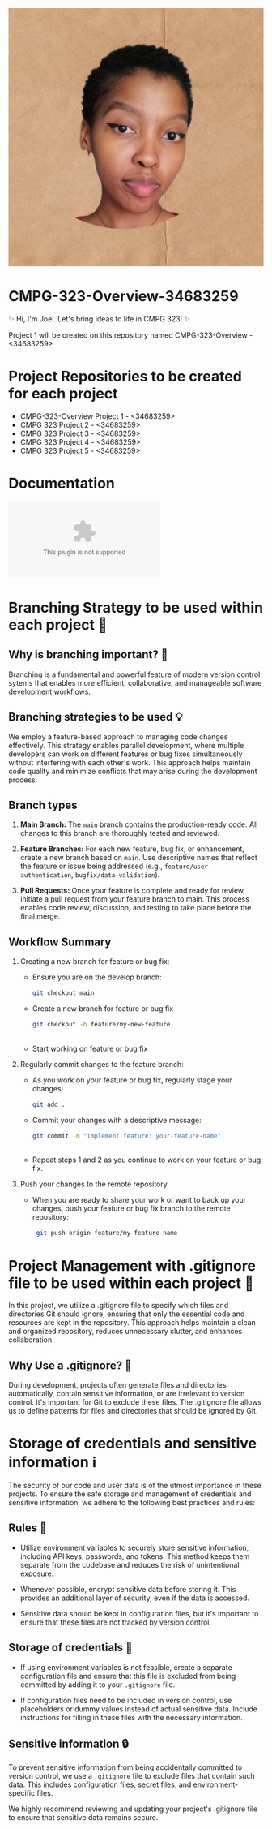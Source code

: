 ![2000](https://github.com/Champagne27/CMPG-323-Overview-34683259/blob/main/2000.jpeg?raw=true)
# CMPG-323-Overview-34683259
✨ Hi, I'm Joel. Let's bring ideas to life in CMPG 323! ✨

Project 1 will be created on this repository named CMPG-323-Overview - <34683259>

# Project Repositories to be created for each project 
- CMPG-323-Overview Project 1 - <34683259> 
- CMPG 323 Project 2 - <34683259>
- CMPG 323 Project 3 - <34683259>
- CMPG 323 Project 4 - <34683259>
- CMPG 323 Project 5 - <34683259>

# Documentation
![Lean Technical Documentation Template](https://github.com/Champagne27/CMPG-323-Overview-34683259/blob/main/Lean%20Technical%20Documentation%20Template.docx)
# Branching Strategy to be used within each project 📁

## Why is branching important? 🤔
Branching is a fundamental and powerful feature of modern version control sytems that enables more efficient, collaborative, and manageable software development workflows.

## Branching strategies to be used 💡
We employ a feature-based approach to managing code changes effectively. This strategy enables parallel development, where multiple developers can work on different features or bug fixes simultaneously without interfering with each other's work. This approach helps maintain code quality and minimize conflicts that may arise during the development process.

## Branch types
1. **Main Branch:** The `main` branch contains the production-ready code. All changes to this branch are thoroughly tested and reviewed. 
   
2. **Feature Branches:** For each new feature, bug fix, or enhancement, create a new branch based on `main`. Use descriptive names that reflect the feature or issue being addressed (e.g., `feature/user-authentication`, `bugfix/data-validation`).

3. **Pull Requests:** Once your feature is complete and ready for review, initiate a pull request from your feature branch to main. This process enables code review, discussion, and testing to take place before the final merge.

## Workflow Summary
1. Creating a new branch for feature or bug fix:
   - Ensure you are on the develop branch:
     ```bash
     git checkout main
     
    - Create a new branch for feature or bug fix
      ```bash
      git checkout -b feature/my-new-feature
     
   -  Start working on feature or bug fix
  
2. Regularly commit changes to the feature branch:
   - As you work on your feature or bug fix, regularly stage your changes:
     ```bash
     git add .    
   -  Commit your changes with a descriptive message:
      ```bash
      git commit -m "Implement feature: your-feature-name"
     
   - Repeat steps 1 and 2 as you continue to work on your feature or bug fix.
3. Push your changes to the remote repository
   - When you are ready to share your work or want to back up your changes, push your feature or bug fix branch to the 
     remote repository:
     ```bash
      git push origin feature/my-feature-name

# Project Management with .gitignore file to be used within each project 📁
In this project, we utilize a .gitignore file to specify which files and directories Git should ignore, ensuring that only the essential code and resources are kept in the repository. This approach helps maintain a clean and organized repository, reduces unnecessary clutter, and enhances collaboration.

## Why Use a .gitignore? 🤔
During development, projects often generate files and directories automatically, contain sensitive information, or are irrelevant to version control. It's important for Git to exclude these files. The .gitignore file allows us to define patterns for files and directories that should be ignored by Git.

# Storage of credentials and sensitive information ℹ️
The security of our code and user data is of the utmost importance in these projects. To ensure the safe storage and management of credentials and sensitive information, we adhere to the following best practices and rules:

## Rules 📗
- Utilize environment variables to securely store sensitive information, including API keys, passwords, and tokens. This method keeps them separate from the codebase and reduces the risk of unintentional exposure.
   
- Whenever possible, encrypt sensitive data before storing it. This provides an additional layer of security, even if the data is accessed.

- Sensitive data should be kept in configuration files, but it's important to ensure that these files are not tracked by version control.

## Storage of credentials 🔐
- If using environment variables is not feasible, create a separate configuration file and ensure that this file is excluded from being committed by adding it to your `.gitignore` file.
  
- If configuration files need to be included in version control, use placeholders or dummy values instead of actual sensitive data. Include instructions for filling in these files with the necessary information.

## Sensitive information 🔒
To prevent sensitive information from being accidentally committed to version control, we use a `.gitignore` file to exclude files that contain such data. This includes configuration files, secret files, and environment-specific files.

We highly recommend reviewing and updating your project's .gitignore file to ensure that sensitive data remains secure. 
